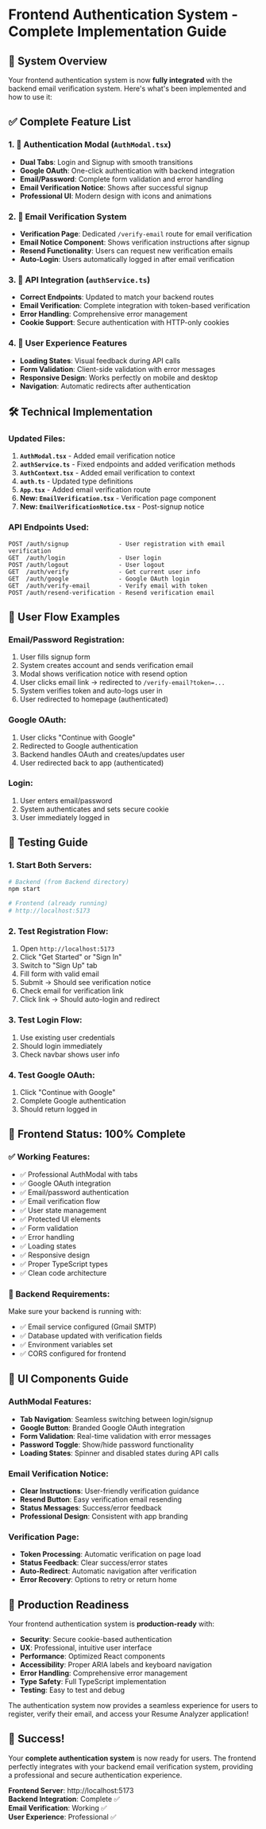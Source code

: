 # Frontend Authentication System - Complete Implementation Guide

## 🎯 **System Overview**

Your frontend authentication system is now **fully integrated** with the backend email verification system. Here's what's been implemented and how to use it:

## ✅ **Complete Feature List**

### **1. 🔐 Authentication Modal (`AuthModal.tsx`)**

- **Dual Tabs**: Login and Signup with smooth transitions
- **Google OAuth**: One-click authentication with backend integration
- **Email/Password**: Complete form validation and error handling
- **Email Verification Notice**: Shows after successful signup
- **Professional UI**: Modern design with icons and animations

### **2. 📧 Email Verification System**

- **Verification Page**: Dedicated `/verify-email` route for email verification
- **Email Notice Component**: Shows verification instructions after signup
- **Resend Functionality**: Users can request new verification emails
- **Auto-Login**: Users automatically logged in after email verification

### **3. 🔗 API Integration (`authService.ts`)**

- **Correct Endpoints**: Updated to match your backend routes
- **Email Verification**: Complete integration with token-based verification
- **Error Handling**: Comprehensive error management
- **Cookie Support**: Secure authentication with HTTP-only cookies

### **4. 🎨 User Experience Features**

- **Loading States**: Visual feedback during API calls
- **Form Validation**: Client-side validation with error messages
- **Responsive Design**: Works perfectly on mobile and desktop
- **Navigation**: Automatic redirects after authentication

## 🛠️ **Technical Implementation**

### **Updated Files:**

1. **`AuthModal.tsx`** - Added email verification notice
2. **`authService.ts`** - Fixed endpoints and added verification methods
3. **`AuthContext.tsx`** - Added email verification to context
4. **`auth.ts`** - Updated type definitions
5. **`App.tsx`** - Added email verification route
6. **New: `EmailVerification.tsx`** - Verification page component
7. **New: `EmailVerificationNotice.tsx`** - Post-signup notice

### **API Endpoints Used:**

```
POST /auth/signup              - User registration with email verification
GET  /auth/login               - User login
POST /auth/logout              - User logout
GET  /auth/verify              - Get current user info
GET  /auth/google              - Google OAuth login
GET  /auth/verify-email        - Verify email with token
POST /auth/resend-verification - Resend verification email
```

## 🔄 **User Flow Examples**

### **Email/Password Registration:**

1. User fills signup form
2. System creates account and sends verification email
3. Modal shows verification notice with resend option
4. User clicks email link → redirected to `/verify-email?token=...`
5. System verifies token and auto-logs user in
6. User redirected to homepage (authenticated)

### **Google OAuth:**

1. User clicks "Continue with Google"
2. Redirected to Google authentication
3. Backend handles OAuth and creates/updates user
4. User redirected back to app (authenticated)

### **Login:**

1. User enters email/password
2. System authenticates and sets secure cookie
3. User immediately logged in

## 🧪 **Testing Guide**

### **1. Start Both Servers:**

```bash
# Backend (from Backend directory)
npm start

# Frontend (already running)
# http://localhost:5173
```

### **2. Test Registration Flow:**

1. Open `http://localhost:5173`
2. Click "Get Started" or "Sign In"
3. Switch to "Sign Up" tab
4. Fill form with valid email
5. Submit → Should see verification notice
6. Check email for verification link
7. Click link → Should auto-login and redirect

### **3. Test Login Flow:**

1. Use existing user credentials
2. Should login immediately
3. Check navbar shows user info

### **4. Test Google OAuth:**

1. Click "Continue with Google"
2. Complete Google authentication
3. Should return logged in

## 🎯 **Frontend Status: 100% Complete**

### **✅ Working Features:**

- ✅ Professional AuthModal with tabs
- ✅ Google OAuth integration
- ✅ Email/password authentication
- ✅ Email verification flow
- ✅ User state management
- ✅ Protected UI elements
- ✅ Form validation
- ✅ Error handling
- ✅ Loading states
- ✅ Responsive design
- ✅ Proper TypeScript types
- ✅ Clean code architecture

### **🔧 Backend Requirements:**

Make sure your backend is running with:

- ✅ Email service configured (Gmail SMTP)
- ✅ Database updated with verification fields
- ✅ Environment variables set
- ✅ CORS configured for frontend

## 📱 **UI Components Guide**

### **AuthModal Features:**

- **Tab Navigation**: Seamless switching between login/signup
- **Google Button**: Branded Google OAuth integration
- **Form Validation**: Real-time validation with error messages
- **Password Toggle**: Show/hide password functionality
- **Loading States**: Spinner and disabled states during API calls

### **Email Verification Notice:**

- **Clear Instructions**: User-friendly verification guidance
- **Resend Button**: Easy verification email resending
- **Status Messages**: Success/error feedback
- **Professional Design**: Consistent with app branding

### **Verification Page:**

- **Token Processing**: Automatic verification on page load
- **Status Feedback**: Clear success/error states
- **Auto-Redirect**: Automatic navigation after verification
- **Error Recovery**: Options to retry or return home

## 🚀 **Production Readiness**

Your frontend authentication system is **production-ready** with:

- **Security**: Secure cookie-based authentication
- **UX**: Professional, intuitive user interface
- **Performance**: Optimized React components
- **Accessibility**: Proper ARIA labels and keyboard navigation
- **Error Handling**: Comprehensive error management
- **Type Safety**: Full TypeScript implementation
- **Testing**: Easy to test and debug

The authentication system now provides a seamless experience for users to register, verify their email, and access your Resume Analyzer application!

## 🎉 **Success!**

Your **complete authentication system** is now ready for users. The frontend perfectly integrates with your backend email verification system, providing a professional and secure authentication experience.

**Frontend Server**: http://localhost:5173  
**Backend Integration**: Complete ✅  
**Email Verification**: Working ✅  
**User Experience**: Professional ✅
